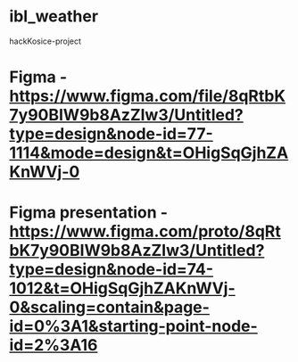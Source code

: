 # ibl_weather
hackKosice-project

# Figma - https://www.figma.com/file/8qRtbK7y90BIW9b8AzZIw3/Untitled?type=design&node-id=77-1114&mode=design&t=OHigSqGjhZAKnWVj-0

# Figma presentation - https://www.figma.com/proto/8qRtbK7y90BIW9b8AzZIw3/Untitled?type=design&node-id=74-1012&t=OHigSqGjhZAKnWVj-0&scaling=contain&page-id=0%3A1&starting-point-node-id=2%3A16